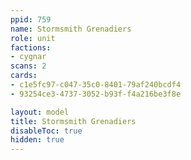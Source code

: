 ```yaml
---
ppid: 759
name: Stormsmith Grenadiers
role: unit
factions:
- cygnar
scans: 2
cards:
- c1e5fc97-c047-35c0-8401-79af240bcdf4
- 93254ce3-4737-3052-b93f-f4a216be3f8e

layout: model
title: Stormsmith Grenadiers
disableToc: true
hidden: true
---
```


